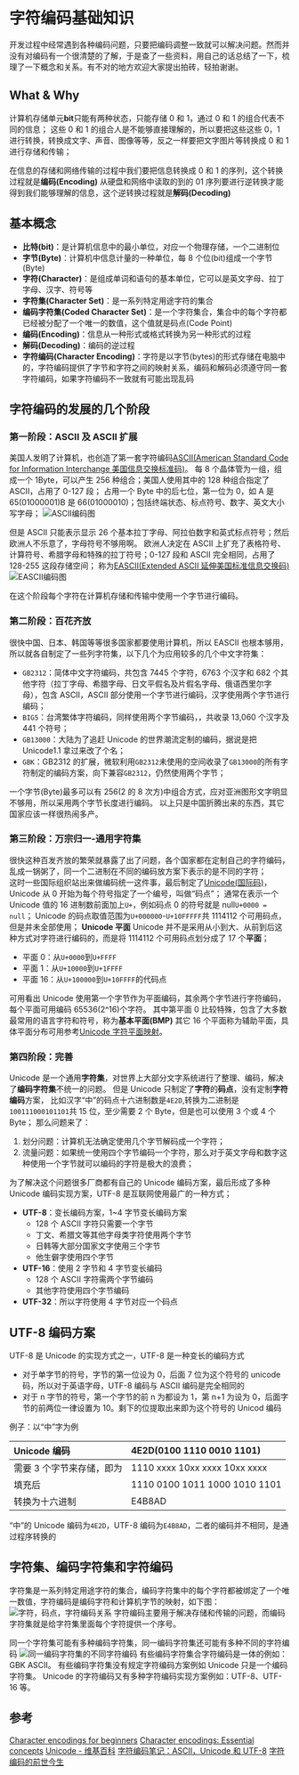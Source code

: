 # 字符编码基础知识

开发过程中经常遇到各种编码问题，只要把编码调整一致就可以解决问题。然而并没有对编码有一个很清楚的了解，于是查了一些资料，用自己的话总结了一下，梳理了一下概念和关系。有不对的地方欢迎大家提出拍砖，轻拍谢谢。

## What & Why

计算机存储单元**bit**只能有两种状态，只能存储 0 和 1，通过 0 和 1 的组合代表不同的信息；
这些 0 和 1 的组合人是不能够直接理解的，所以要把这些这些 0，1 进行转换，转换成文字、声音、图像等等，反之一样要把文字图片等转换成 0 和 1 进行存储和传输；

在信息的存储和网络传输的过程中我们要把信息转换成 0 和 1 的序列，这个转换过程就是**编码(Encoding)**
从硬盘和网络中读取的到的 01 序列要进行逆转换才能得到我们能够理解的信息，这个逆转换过程就是**解码(Decoding)**

## 基本概念

- **比特(bit)**：是计算机信息中的最小单位，对应一个物理存储，一个二进制位
- **字节(Byte)**：计算机中信息计量的一种单位，每 8 个位(bit)组成一个字节(Byte)
- **字符(Character)**：是组成单词和语句的基本单位，它可以是英文字母、拉丁字母、汉字、符号等
- **字符集(Character Set)**：是一系列特定用途字符的集合
- **编码字符集(Coded Character Set)**：是一个字符集合，集合中的每个字符都已经被分配了一个唯一的数值，这个值就是码点(Code Point)
- **编码(Encoding)**：信息从一种形式或格式转换为另一种形式的过程
- **解码(Decoding)**：编码的逆过程
- **字符编码(Character Encoding)**：字符是以字节(bytes)的形式存储在电脑中的，字符编码提供了字节和字符之间的映射关系，编码和解码必须遵守同一套字符编码，如果字符编码不一致就有可能出现乱码

## 字符编码的发展的几个阶段

### 第一阶段：ASCII 及 ASCII 扩展

美国人发明了计算机，也创造了第一套字符编码[ASCII(American Standard Code for Information Interchange 美国信息交换标准码)](https://zh.wikipedia.org/wiki/ASCII)。
每 8 个晶体管为一组，组成一个 1Byte，可以产生 256 种组合；美国人使用其中的 128 种组合指定了 ASCII，占用了 0-127 段；
占用一个 Byte 中的后七位，第一位为 0，如 A 是 65(01000001)B 是 66(01000010)；包括终端状态、标点符号、数字、英文大小写字母；
![ASCII编码图](http://www.asciima.com/img/ascii_Table2.png)

但是 ASCII 只能表示显示 26 个基本拉丁字母、阿拉伯数字和英式标点符号；然后欧洲人不乐意了，字母符号不够用啊。
欧洲人决定在 ASCII 上扩充了表格符号、计算符号、希腊字母和特殊的拉丁符号；0-127 段和 ASCII 完全相同，占用了 128-255 这段存储空间；
称为[EASCII(Extended ASCII 延伸美国标准信息交换码)](https://zh.wikipedia.org/wiki/EASCII)
![EASCII编码图](http://images2015.cnblogs.com/blog/809218/201510/809218-20151002130810902-1753100839.jpg)

在这个阶段每个字符在计算机存储和传输中使用一个字节进行编码。

### 第二阶段：百花齐放

很快中国、日本、韩国等等很多国家都要使用计算机，所以 EASCII 也根本够用，所以就各自制定了一些列字符集，以下几个为应用较多的几个中文字符集：

- `GB2312`：简体中文字符编码，共包含 7445 个字符，6763 个汉字和 682 个其他字符（拉丁字母、希腊字母、日文平假名及片假名字母、俄语西里尔字母），包含 ASCII，ASCII 部分使用一个字节进行编码，汉字使用两个字节进行编码；
- `BIG5`：台湾繁体字符编码，同样使用两个字节编码，，共收录 13,060 个汉字及 441 个符号；
- `GB13000`：大陆为了追赶 Unicode 的世界潮流定制的编码，据说是把 Unicode1.1 拿过来改了个名；
- `GBK`：GB2312 的扩展，微软利用`GB2312`未使用的空间收录了`GB13000`的所有字符制定的编码方案，向下兼容`GB2312`，仍然使用两个字节；

一个字节(Byte)最多可以有 256(2 的 8 次方)中组合方式，应对亚洲图形文字明显不够用，所以采用两个字节长度进行编码。
以上只是中国折腾出来的东西，其它国家应该一样很热闹多产。

### 第三阶段：万宗归一-通用字符集

很快这种百发齐放的繁荣就暴露了出了问题，各个国家都在定制自己的字符编码，乱成一锅粥了，同一个二进制在不同的编码放方案下表示的是不同的字符；  
这时一些国际组织站出来做编码统一这件事，最后制定了[Unicode(国际码)](https://zh.wikipedia.org/wiki/Unicode)，
Unicode 从 0 开始为每个符号指定了一个编号，叫做“码点”；
通常在表示一个 Unicode 值的 16 进制数前面加上`U+`，例如码点 0 的符号就是 null`U+0000 = null`；
Unicode 的码点取值范围为`U+000000`-`U+10FFFFF`共 1114112 个可用码点，但是并未全部使用；
**Unicode 平面** Unicode 并不是采用从小到大、从前到后这种方式对字符进行编码的，而是将 1114112 个可用码点划分成了 17 个**平面**；

- 平面 0：从`U+0000`到`U+FFFF`
- 平面 1：从`U+10000`到`U+1FFFF`
- 平面 16：从`U+100000`到`U+10FFFF`的代码点

可用看出 Unicode 使用第一个字节作为平面编码，其余两个字节进行字符编码，每个平面可用编码 65536(2^16)个字符。
其中第平面 0 比较特殊，包含了大多数最常用的语言字符和符号，称为**基本平面(BMP)**
其它 16 个平面称为辅助平面，具体平面分布可用参考[Unicode 字符平面映射](https://zh.wikipedia.org/wiki/Unicode%E5%AD%97%E7%AC%A6%E5%B9%B3%E9%9D%A2%E6%98%A0%E5%B0%84)。

### 第四阶段：完善

Unicode 是一个通用**字符集**，对世界上大部分文字系统进行了整理、编码，解决了**编码字符集**不统一的问题。
但是 Unicode 只制定了**字符**的**码点**，没有定制**字符编码**方案，
比如汉字“中”的码点十六进制数是`4E2D`,转换为二进制是`100111000101101`共 15 位，至少需要 2 个 Byte，但是也可以使用 3 个或 4 个 Byte；
那么问题来了：

1. 划分问题：计算机无法确定使用几个字节解码成一个字符；
2. 流量问题：如果统一使用四个字节编码一个字符，那么对于英文字母和数字这种使用一个字节就可以编码的字符是极大的浪费；

为了解决这个问题很多厂商都有自己的 Unicode 编码方案，最后形成了多种 Unicode 编码实现方案，UTF-8 是互联网使用最广的一种方式；

- **UTF-8**：变长编码方案，1~4 字节变长编码方案
  - 128 个 ASCII 字符只需要一个字节
  - 丁文、希腊文等其他字母类字符使用两个字节
  - 日韩等大部分国家文字使用三个字节
  - 他生僻字使用四个字节
- **UTF-16**：使用 2 字节和 4 字节变长编码
  - 128 个 ASCII 字符需两个字节编码
  - 其他字符使用四个字节编码
- **UTF-32**：所以字符使用 4 字节对应一个码点

## UTF-8 编码方案

UTF-8 是 Unicode 的实现方式之一，UTF-8 是一种变长的编码方式

- 对于单字节的符号，字节的第一位设为 0，后面 7 位为这个符号的 unicode 码，所以对于英语字母，UTF-8 编码与 ASCII 编码是完全相同的
- 对于 n 字节的符号，第一个字节的前 n 为都设为 1，第 n+1 为设为 0，后面字节的前两位一律设置为 10。剩下的位提取出来即为这个符号的 Unicod 编码

例子：以“中”字为例

| Unicode 编码              | 4E2D(0100 1110 0010 1101)     |
| :------------------------ | :---------------------------- |
| 需要 3 个字节来存储，即为 | 1110 xxxx 10xx xxxx 10xx xxxx |
| 填充后                    | 1110 0100 1011 1000 1010 1101 |
| 转换为十六进制            | E4B8AD                        |

“中”的 Unicode 编码为`4E2D`，UTF-8 编码为`E4B8AD`，二者的编码并不相同，是通过程序转换的

## 字符集、编码字符集和字符编码

字符集是一系列特定用途字符的集合，编码字符集中的每个字符都被绑定了一个唯一数值，字符编码是编码字符和计算机字节的映射，如下图：
![字符，码点，字符编码关系](https://www.w3.org/International/articles/definitions-characters/index-data/encodings-utf8.png)
字符编码主要用于解决存储和传输的问题，而编码字符集就是给字符集里面每个字符提供一个序号。

同一个字符集可能有多种编码字符集，同一编码字符集还可能有多种不同的字符编码
![同一编码字符集的不同字符编码](https://www.w3.org/International/articles/definitions-characters/index-data/encodings.png)
有些编码字符集合字符编码是一体的例如：GBK ASCII。
有些编码字符集没有规定字符编码方案例如 Unicode 只是一个编码字符集。
Unicode 的字符编码又有多种字符编码实现方案例如：UTF-8、UTF-16 等。

## 参考

[Character encodings for beginners](https://www.w3.org/International/questions/qa-what-is-encoding)
[Character encodings: Essential concepts](https://www.w3.org/International/articles/definitions-characters)
[Unicode - 维基百科](https://zh.wikipedia.org/wiki/Unicode)
[字符编码笔记：ASCII，Unicode 和 UTF-8](http://www.ruanyifeng.com/blog/2007/10/ascii_unicode_and_utf-8.html)
[字符编码的前世今生](http://tgideas.qq.com/webplat/info/news_version3/804/7104/7106/m5723/201307/218730.shtml)
